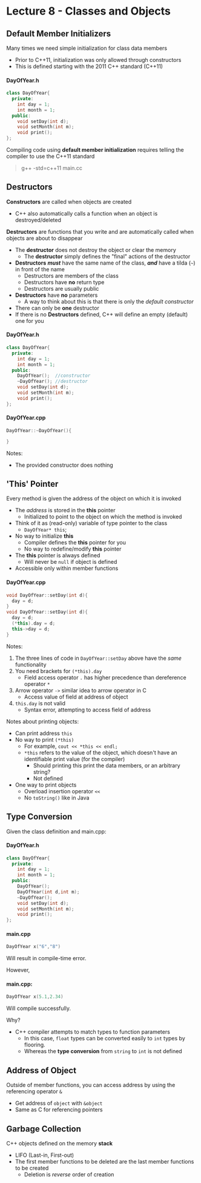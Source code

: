 # Lecture 8 - Classes and Objects


## Default Member Initializers

Many times we need simple initialization for class data members
* Prior to C++11, initialization was only allowed through constructors
* This is defined starting with the 2011 C++ standard (C++11)

#### DayOfYear.h
```c++
class DayOfYear{
  private:
    int day = 1;
    int month = 1;
  public:
    void setDay(int d);
    void setMonth(int m);
    void print();
};
```

Compiling code using **default member initialization** requires telling the compiler to use the C++11 standard

> g++ -std=c++11 main.cc

## Destructors

**Constructors** are called when objects are created
* C++ also automatically calls a function when an object is destroyed/deleted

**Destructors** are functions that you write and are automatically called when objects are about to disappear
* The **destructor** does not destroy the object or clear the memory
  * The **destructor** simply defines the "final" actions of the destructor
* **Destructors** ***must*** have the same name of the class, ***and*** have a tilda (`~`) in front of the name
  * Destructors are members of the class
  * Destructors have **no** return type
  * Destructors are usually public
* **Destructors** have **no** parameters
  * A way to think about this is that there is only the *default constructor*
* There can only be **one** destructor
* If there is no **Destructors** defined, C++ will define an empty (default) one for you


#### DayOfYear.h
```c++
class DayOfYear{
  private:
    int day = 1;
    int month = 1;
  public:
    DayOfYear();  //constructor
    ~DayOfYear(); //destructor
    void setDay(int d);
    void setMonth(int m);
    void print();
};
```

#### DayOfYear.cpp
```c++
DayOfYear::~DayOfYear(){

}
```
Notes:
* The provided constructor does nothing

## 'This' Pointer

Every method is given the address of the object on which it is invoked
* The *address* is stored in the **this** pointer
  * Initialized to point to the object on which the method is invoked
* Think of it as (read-only) variable of type pointer to the class
  * `DayOfYear* this`;
* No way to initialize **this**
  * Compiler defines the **this** pointer for you
  * No way to redefine/modify **this** pointer
* The **this** pointer is always defined
  * Will never be `null` if object is defined
* Accessible only within member functions

#### DayOfYear.cpp
```c++
void DayOfYear::setDay(int d){
  day = d;
}
void DayOfYear::setDay(int d){
  day = d;
  (*this).day = d;
  this->day = d;
}
```
Notes:
1. The three lines of code in `DayOfYear::setDay` above have the *same* functionality
2. You need brackets for `(*this).day`
    * Field access operator `.` has higher precedence than dereference operator `*`
3. Arrow operator `->` similar idea to arrow operator in C
    * Access value of field at address of object
4. `this.day` is not valid
    * Syntax error, attempting to access field of address

Notes about printing objects:
* Can print address `this`
* No way to print `(*this)`
  * For example, `cout << *this << endl;`
  * `*this` refers to the value of the object, which doesn't have an identifiable print value (for the compiler)
    * Should printing this print the data members, or an arbitrary string?
    * Not defined
* One way to print objects
  * Overload insertion operator `<<`
  * No `toString()` like in Java

## Type Conversion

Given the class definition and main.cpp:
#### DayOfYear.h
```c++
class DayOfYear{
  private:
    int day = 1;
    int month = 1;
  public:
    DayOfYear();
    DayOfYear(int d,int m);
    ~DayOfYear();
    void setDay(int d);
    void setMonth(int m);
    void print();
};
```
#### main.cpp
```c++
DayOfYear x("6","8")
```
Will result in compile-time error.

However,
#### main.cpp:
```c++
DayOfYear x(5.1,2.34)
```
Will compile successfully.

Why?
* C++ compiler attempts to match types to function parameters
  * In this case, `float` types can be converted easily to `int` types by flooring.
  * Whereas the **type conversion** from `string` to `int` is not defined


## Address of Object

Outside of member functions, you can access address by using the referencing operator `&`
* Get address of `object` with `&object`
* Same as C for referencing pointers

## Garbage Collection

C++ objects defined on the memory **stack**
* LIFO (Last-in, First-out)
* The first member functions to be deleted are the last member functions to be created
  * Deletion is *reverse* order of creation
